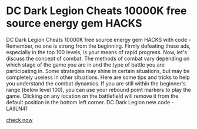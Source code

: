# DC Dark Legion Cheats 10000K free source energy gem HACKS

DC Dark Legion Cheats 10000K free source energy gem HACKS with code - Remember, no one is strong from the beginning. Firmly defeating these ads, especially in the top 100 levels, is your means of rapid progress. Now, let's discuss the concept of combat. The methods of combat vary depending on which stage of the game you are in and the type of battle you are participating in. Some strategies may shine in certain situations, but may be completely useless in other situations. Here are some tips and tricks to help you understand the combat dynamics. If you are still within the beginner's range (below level 100), you can use your rebound point markers to play the game. Clicking on any location on the battlefield will remove it from the default position in the bottom left corner. DC Dark Legion new code - LAIILN41

[check now](https://teletype.in/@dcdarklegion)

